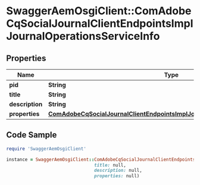 # SwaggerAemOsgiClient::ComAdobeCqSocialJournalClientEndpointsImplJournalOperationsServiceInfo

## Properties

Name | Type | Description | Notes
------------ | ------------- | ------------- | -------------
**pid** | **String** |  | [optional] 
**title** | **String** |  | [optional] 
**description** | **String** |  | [optional] 
**properties** | [**ComAdobeCqSocialJournalClientEndpointsImplJournalOperationsServiceProperties**](ComAdobeCqSocialJournalClientEndpointsImplJournalOperationsServiceProperties.md) |  | [optional] 

## Code Sample

```ruby
require 'SwaggerAemOsgiClient'

instance = SwaggerAemOsgiClient::ComAdobeCqSocialJournalClientEndpointsImplJournalOperationsServiceInfo.new(pid: null,
                                 title: null,
                                 description: null,
                                 properties: null)
```


